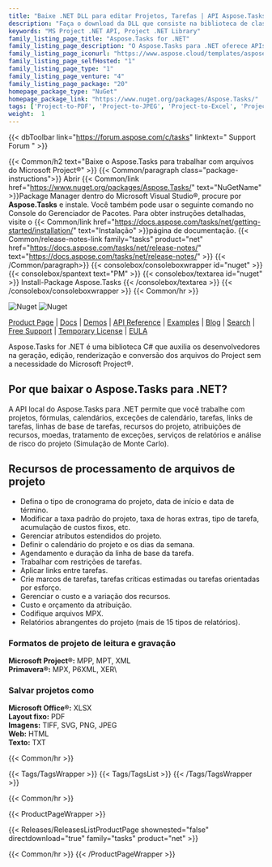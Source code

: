 ```yaml
---
title: "Baixe .NET DLL para editar Projetos, Tarefas | API Aspose.Tasks"
description: "Faça o download da DLL que consiste na biblioteca de classes C# do Project Task Management para gerar, editar e converter arquivos MS Project® e Primavera® via API .NET no local."
keywords: "MS Project .NET API, Project .NET Library"
family_listing_page_title: "Aspose.Tasks for .NET"
family_listing_page_description: "O Aspose.Tasks para .NET oferece APIs de gerenciamento de projetos que permitem que os aplicativos .NET não apenas leiam e manipulem documentos do Microsoft Project®, mas também escrevam documentos do Microsoft Project® nos formatos MPP e XML - tudo sem usar o Microsoft Project®. Tal como acontece com todas as APIs de formato de arquivo Aspose - Aspose.Tasks para .NET funciona bem com todos os tipos de aplicativos .NET, incluindo WinForms e Web Form."
family_listing_page_iconurl: "https://www.aspose.cloud/templates/aspose/App_Themes/V3/images/tasks/272x272/aspose_tasks-for-net-min.png"
family_listing_page_selfHosted: "1"
family_listing_page_type: "1"
family_listing_page_venture: "4"
family_listing_page_package: "20"
homepage_package_type: "NuGet"
homepage_package_link: "https://www.nuget.org/packages/Aspose.Tasks/"
tags: ['Project-to-PDF', 'Project-to-JPEG', 'Project-to-Excel', 'Project-to-SVG', 'Project-to-Text', 'Project-to-Format24BPPRGB', 'Project-to-TIFF', 'MPP-to-PDF', 'MPP-to-JPEG', 'MPP-to-XML', 'MPP-to-XLSX', 'MPP-to-CSV', 'MPP-to-SVG', 'MPP-to-HTML', 'MPP-to-TIFF']
weight:  1
---
```


{{< dbToolbar link="https://forum.aspose.com/c/tasks" linktext=" Support Forum " >}}

{{< Common/h2 text="Baixe o Aspose.Tasks para trabalhar com arquivos do Microsoft Project®"  >}}
{{< Common/paragraph class="package-instructions">}}
Abrir
{{< Common/link href="https://www.nuget.org/packages/Aspose.Tasks/" text="NuGetName"  >}}Package Manager dentro do Microsoft Visual Studio®, procure por <b>Aspose.Tasks</b> e instale. Você também pode usar o seguinte comando no Console do Gerenciador de Pacotes. Para obter instruções detalhadas, visite o
{{< Common/link href="https://docs.aspose.com/tasks/net/getting-started/installation/" text="Instalação"  >}}página de documentação.
{{< Common/release-notes-link family="tasks" product="net" href="https://docs.aspose.com/tasks/net/release-notes/" text="https://docs.aspose.com/tasks/net/release-notes/"  >}}
{{< /Common/paragraph>}}
{{< consolebox/consoleboxwrapper id="nuget" >}}
       {{< consolebox/spantext text="PM" >}}
       {{< consolebox/textarea id="nuget" >}} Install-Package Aspose.Tasks {{< /consolebox/textarea >}}
{{< /consolebox/consoleboxwrapper >}}
{{< Common/hr >}}

![Nuget](https://img.shields.io/nuget/v/Aspose.Tasks) ![Nuget](https://img.shields.io/nuget/dt/Aspose.Tasks?label=nuget%20downloads)

[Product Page](https://products.aspose.com/tasks/net/) | [Docs](https://docs.aspose.com/tasks/net/) | [Demos](https://products.aspose.app/tasks/family) | [API Reference](https://reference.aspose.com/tasks/net/) | [Examples](https://github.com/aspose-tasks/Aspose.Tasks-for-.NET) | [Blog](https://blog.aspose.com/category/tasks/) | [Search](https://search.aspose.com/) | [Free Support](https://forum.aspose.com/c/tasks) | [Temporary License](https://purchase.aspose.com/temporary-license) | [EULA](https://about.aspose.com/legal/eula/)

Aspose.Tasks for .NET é uma biblioteca C# que auxilia os desenvolvedores na geração, edição, renderização e conversão dos arquivos do Project sem a necessidade do Microsoft Project®.

## Por que baixar o Aspose.Tasks para .NET?

A API local do Aspose.Tasks para .NET permite que você trabalhe com projetos, fórmulas, calendários, exceções de calendário, tarefas, links de tarefas, linhas de base de tarefas, recursos do projeto, atribuições de recursos, moedas, tratamento de exceções, serviços de relatórios e análise de risco do projeto (Simulação de Monte Carlo).

## Recursos de processamento de arquivos de projeto

- Defina o tipo de cronograma do projeto, data de início e data de término.
- Modificar a taxa padrão do projeto, taxa de horas extras, tipo de tarefa, acumulação de custos fixos, etc.
- Gerenciar atributos estendidos do projeto.
- Definir o calendário do projeto e os dias da semana.
- Agendamento e duração da linha de base da tarefa.
- Trabalhar com restrições de tarefas.
- Aplicar links entre tarefas.
- Crie marcos de tarefas, tarefas críticas estimadas ou tarefas orientadas por esforço.
- Gerenciar o custo e a variação dos recursos.
- Custo e orçamento da atribuição.
- Codifique arquivos MPX.
- Relatórios abrangentes do projeto (mais de 15 tipos de relatórios).

### Formatos de projeto de leitura e gravação

**Microsoft Project®:** MPP, MPT, XML\
**Primavera®:** MPX, P6XML, XER\

### Salvar projetos como

**Microsoft Office®:** XLSX\
**Layout fixo:** PDF\
**Imagens:** TIFF, SVG, PNG, JPEG\
**Web:** HTML\
**Texto:** TXT

{{< Common/hr >}}

{{< Tags/TagsWrapper >}}
 {{< Tags/TagsList >}}
{{< /Tags/TagsWrapper >}}

{{< Common/hr >}}

{{< ProductPageWrapper >}}
<!-- ReleasesListProductPage-->
   {{< Releases/ReleasesListProductPage shownested="false"  directdownload="true" family="tasks" product="net" >}}
<!-- /ReleasesListProductPage-->
{{< Common/hr >}}
{{< /ProductPageWrapper >}}

